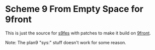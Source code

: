 # Scheme 9 From Empty Space for 9front #

This is just the source for [s9fes](http://www.t3x.org/s9fes) with patches to make it build on [9front](http://www.9front.org).

Note: The plan9 "sys:" stuff doesn't work for some reason.